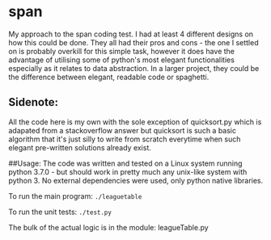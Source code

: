 # span

My approach to the span coding test. I had at least 4 different designs on how this could be done.
They all had their pros and cons - the one I settled on is probably overkill for this simple task,
however it does have the advantage of utilising some of python's most elegant functionalities 
especially as it relates to data abstraction. In a larger project, they could be the difference
between elegant, readable code or spaghetti.

## Sidenote:
All the code here is my own with the sole exception of quicksort.py which is adapated from a stackoverflow answer 
but quicksort is such a basic algorithm that it's just silly to write from scratch everytime when such elegant 
pre-written solutions already exist.

##Usage:
The code was written and tested on a Linux system running python 3.7.0 - but should work in pretty much any unix-like system
with python 3. No external dependencies were used, only python native libraries.

To run the main program:
`./leaguetable`

To run the unit tests:
`./test.py`

The bulk of the actual logic is in the module: leagueTable.py

